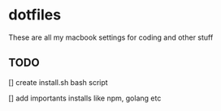 # dotfiles

These are all my macbook settings for coding and other stuff

## TODO

[] create install.sh bash script

[] add importants installs like npm, golang etc
